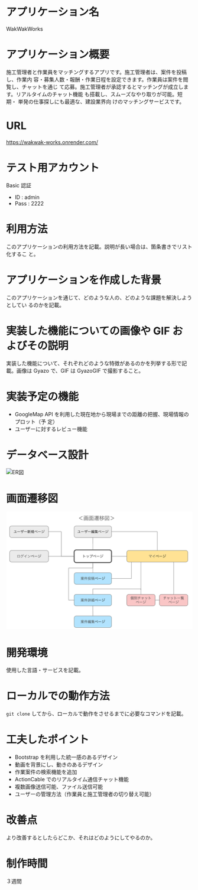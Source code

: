 # アプリケーション名

WakWakWorks

# アプリケーション概要

施工管理者と作業員をマッチングするアプリです。施工管理者は、案件を投稿し、作業内
容・募集人数・報酬・作業日程を設定できます。作業員は案件を閲覧し、チャットを通じ
て応募。施工管理者が承認するとマッチングが成立します。リアルタイムのチャット機能
も搭載し、スムーズなやり取りが可能。短期・ 単発の仕事探しにも最適な、建設業界向
けのマッチングサービスです。

# URL

https://wakwak-works.onrender.com/

# テスト用アカウント

Basic 認証

- ID : admin
- Pass : 2222

# 利用方法

このアプリケーションの利用方法を記載。説明が長い場合は、箇条書きでリスト化するこ
と。

# アプリケーションを作成した背景

このアプリケーションを通じて、どのような人の、どのような課題を解決しようとしてい
るのかを記載。

# 実装した機能についての画像や GIF およびその説明

実装した機能について、それぞれどのような特徴があるのかを列挙する形で記載。画像は
Gyazo で、GIF は GyazoGIF で撮影すること。

# 実装予定の機能

- GoogleMap API を利用した現在地から現場までの距離の把握、現場情報のプロット（予
  定）
- ユーザーに対するレビュー機能

# データベース設計

![ER図](./app/assets/images/ER図.png)

# 画面遷移図

![画面遷移図](./app/assets/images/画面遷移図01.png)

# 開発環境

使用した言語・サービスを記載。

# ローカルでの動作方法

`git clone` してから、ローカルで動作をさせるまでに必要なコマンドを記載。

# 工夫したポイント

- Bootstrap を利用した統一感のあるデザイン
- 動画を背景にし、動きのあるデザイン
- 作業案件の検索機能を追加
- ActionCable でのリアルタイム通信チャット機能
- 複数画像送信可能、ファイル送信可能
- ユーザーの管理方法（作業員と施工管理者の切り替え可能）

# 改善点

より改善するとしたらどこか、それはどのようにしてやるのか。

# 制作時間

３週間
